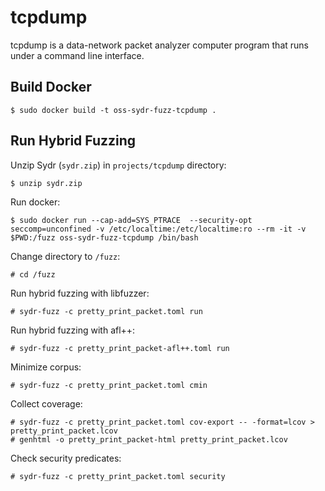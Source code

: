 # tcpdump

tcpdump is a data-network packet analyzer computer program that runs under a command line interface.

## Build Docker

    $ sudo docker build -t oss-sydr-fuzz-tcpdump .

## Run Hybrid Fuzzing

Unzip Sydr (`sydr.zip`) in `projects/tcpdump` directory:

    $ unzip sydr.zip

Run docker:

    $ sudo docker run --cap-add=SYS_PTRACE  --security-opt seccomp=unconfined -v /etc/localtime:/etc/localtime:ro --rm -it -v $PWD:/fuzz oss-sydr-fuzz-tcpdump /bin/bash

Change directory to `/fuzz`:

    # cd /fuzz

Run hybrid fuzzing with libfuzzer:

    # sydr-fuzz -c pretty_print_packet.toml run

Run hybrid fuzzing with afl++:

    # sydr-fuzz -c pretty_print_packet-afl++.toml run

Minimize corpus:

    # sydr-fuzz -c pretty_print_packet.toml cmin

Collect coverage:

    # sydr-fuzz -c pretty_print_packet.toml cov-export -- -format=lcov > pretty_print_packet.lcov
    # genhtml -o pretty_print_packet-html pretty_print_packet.lcov

Check security predicates:

    # sydr-fuzz -c pretty_print_packet.toml security
